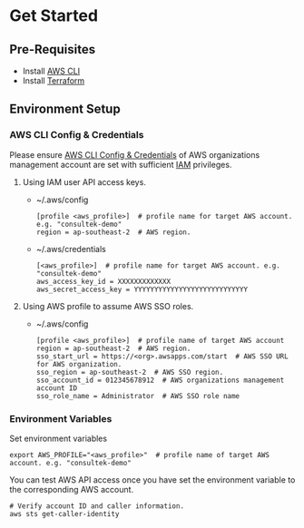 [AWS CLI Config & Credentials]: http://docs.aws.amazon.com/cli/latest/userguide/cli-chap-getting-started.html
[IAM]: http://docs.aws.amazon.com/IAM/latest/UserGuide/introduction.html

Get Started
=========

## Pre-Requisites

- Install [AWS CLI](https://docs.aws.amazon.com/cli/latest/userguide/install-cliv2.html)
- Install [Terraform](https://developer.hashicorp.com/terraform/tutorials/aws-get-started/install-cli)

## Environment Setup

### AWS CLI Config & Credentials

Please ensure [AWS CLI Config & Credentials][] of AWS organizations management account are set with sufficient [IAM][] privileges.

1. Using IAM user API access keys.

    * ~/.aws/config

        ```shell
        [profile <aws_profile>]  # profile name for target AWS account. e.g. "consultek-demo"
        region = ap-southeast-2  # AWS region.
        ```

    * ~/.aws/credentials

        ```shell
        [<aws_profile>]  # profile name for target AWS account. e.g. "consultek-demo"
        aws_access_key_id = XXXXXXXXXXXXX
        aws_secret_access_key = YYYYYYYYYYYYYYYYYYYYYYYYYYYY
        ```

2. Using AWS profile to assume AWS SSO roles.

    * ~/.aws/config

        ```shell
        [profile <aws_profile>]  # profile name of target AWS account
        region = ap-southeast-2  # AWS region.
        sso_start_url = https://<org>.awsapps.com/start  # AWS SSO URL for AWS organization.
        sso_region = ap-southeast-2  # AWS SSO region.
        sso_account_id = 012345678912  # AWS organizations management account ID
        sso_role_name = Administrator  # AWS SSO role name
        ```

### Environment Variables

Set environment variables

```shell
export AWS_PROFILE="<aws_profile>"  # profile name of target AWS account. e.g. "consultek-demo"
```

You can test AWS API access once you have set the environment variable to the corresponding AWS account.

```shell
# Verify account ID and caller information.
aws sts get-caller-identity
```
